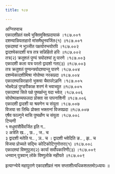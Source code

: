 ```yaml
---
title: १८७

---
```

अग्निरुवाच  
एकादशीव्रतं वक्ष्ये भुक्तिमुक्तिप्रदायाकं ।१८७.००१  
दशम्यान्नियताहारो मांसमैथुनवर्जितः(१) ॥१८७.००१  
एकदश्यां न भुञ्जीत पक्षयोरुभयोरपि ।१८७.००२  
द्वादश्येकादशी यत्र तत्र सन्निहितो हरिः ॥१८७.००२  
तत्र(२) क्रतुशतं पुण्यं त्रयोदश्यां तु पारणे ।१८७.००३  
एकादशी कला यत्र परतो द्वादशो गता(३) ॥१८७.००३  
तत्र क्रतुशतं पुण्यन्त्रयोदश्यान्तु पारणे ।१८७.००४  
दशम्येकादशीमिश्रा नोपोष्या नरकप्रदा ॥१८७.००४  
एकादश्यान्निराहारो भुक्त्वा चैवापरेऽहनि ।१८७.००५  
भोक्ष्येऽहं पुण्डरीकाक्ष शरणं मे भवाच्युत ॥१८७.००५  
एकादश्यां सिते पक्षे पुष्यर्क्षन्तु यदा भवेत् ।१८७.००६  
सोपोष्पाक्षय्यफलदा प्रोक्ता सा पापनाशिनी ॥१८७.००६  
एकादशी द्वादशी या श्रवणेन च संयुता ।१८७.००७  
विजया सा तिथिः प्रोक्ता भक्तानां विजयप्रदा ॥१८७.००७  
एषैव फाल्गुने मासि पुष्यर्क्षेण च संयुता ।१८७.००८  
टिप्पणी  
१ मधुमांसैर्विवर्जित इति ग..  
२ अत्रेति ख.. , छ.. , ज.. च  
३ द्वादशी मतेति घ.. , ञ.. च । द्वादशी भवेदिति ङ.. , झ.. च  
विजया प्रोच्यते सद्भिः कोटिकोटिगुणोत्तरा(१) ॥१८७.००८  
एकादश्यां विष्णुपूजा(२) कार्या सर्वोपकारिणी(३) ।१८७.००९  
धनवान् पुत्रवान् लोके विष्णुलोके महीयते ॥१८७.००९  
  
इत्याग्न्येये महापुराणे एकादशीव्रतं नाम सप्ताशीत्यधिकशततमोऽध्यायः ॥
